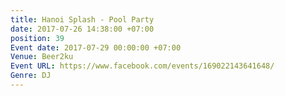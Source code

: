 ```yaml
---
title: Hanoi Splash - Pool Party
date: 2017-07-26 14:38:00 +07:00
position: 39
Event date: 2017-07-29 00:00:00 +07:00
Venue: Beer2ku
Event URL: https://www.facebook.com/events/169022143641648/
Genre: DJ
---
```


